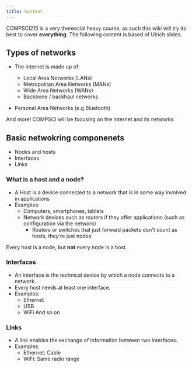 ```yaml
---
title: Content
---
```

COMPSCI215 is a very thereocial heavy course, as such this wiki will try its best to cover **everything**.
The following content is based of Ulrich slides.

## Types of networks 

- The internet is made up of:
    - Local Area Networks (LANs)
    - Metropolitan Area Networks (MANs)
    - Wide Area Networks (WANs)
    - Backbone / backhaul networks

- Personal Area Networks (e.g Bluetooth)

And more!
COMPSCI will be focusing on the Internet and its networks

## Basic netwokring componenets

- Nodes and hosts
- Interfaces
- Links

### What is a host and a node?
- A Host is a device connected to a network that is in some way involved in applications
- Examples:
    - Computers, smartphones, tablets
    - Network devices such as routers if they offer applications (such as configuration via the network)
        - Routers or switches that just forward packets don't count as hosts, they're just nodes

Every host is a node, but **not** every node is a host.

### Interfaces
- An interface is the technical device by which a node connects to a network.
- Every host needs at least one interface.
- Examples:
    - Ethernet
    - USB
    - WiFi
    And so on
### Links
- A link enables the exchange of information between two interfaces.
- Examples:
    - Ethernet: Cable
    - WiFi: Same radio range